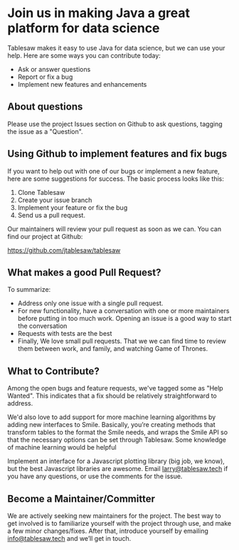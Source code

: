 Join us in making Java a great platform for data science
========================================================

Tablesaw makes it easy to use Java for data science, but we can use your help. Here are some ways you can contribute today:

* Ask or answer questions
* Report or fix a bug
* Implement new features and enhancements

## About questions
Please use the project Issues section on Github to ask questions, tagging the issue as a "Question".

## Using Github to implement features and fix bugs

If you want to help out with one of our bugs or implement a new feature, here are some suggestions for success.  The basic process looks like this:

1. Clone Tablesaw
2. Create your issue branch
3. Implement your feature or fix the bug
4. Send us a pull request.

Our maintainers will review your pull request as soon as we can. You can find our project at Github:

https://github.com/jtablesaw/tablesaw

## What makes a good Pull Request?

To summarize:

* Address only one issue with a single pull request.
* For new functionality, have a conversation with one or more maintainers before putting in too much work. Opening an issue is a good way to start the conversation
* Requests with tests are the best
* Finally, We love small pull requests. That we we can find time to review them between work, and family, and watching Game of Thrones.

## What to Contribute?

Among the open bugs and feature requests, we've tagged some as "Help Wanted". This indicates that a fix should be relatively straightforward to address. 

We'd also love to add support for more machine learning algorithms by adding new interfaces to Smile.  Basically, you’re creating methods that transform tables to the format the Smile needs, and wraps the Smile API so that the necessary options can be set through Tablesaw. Some knowledge of machine learning would be helpful

Implement an interface for a Javascript plotting library (big job, we know), but the best Javascript libraries are awesome.
Email larry@tablesaw.tech if you have any questions, or use the comments for the issue.

## Become a Maintainer/Committer

We are actively seeking new maintainers for the project. The best way to get involved is to familiarize yourself with the project through use, and make a few minor changes/fixes. After that, introduce yourself by emailing info@tablesaw.tech and we’ll get in touch.

